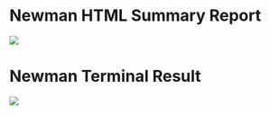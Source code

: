 # Newman HTML Summary Report

![](https://github.com/farahnishu/postman-sqa-student-info/blob/master/images/Newman_Terminal_Result.png)

# Newman Terminal Result

![](https://github.com/farahnishu/postman-sqa-student-info/blob/master/images/HTML_Summary_Report.png)

